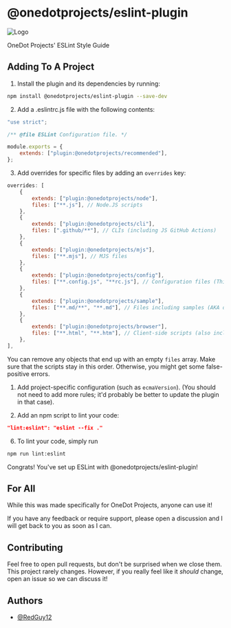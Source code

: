 # @onedotprojects/eslint-plugin

![Logo](https://cdn.onedot.cf/brand/SVG/NoPadding/One%20Dot%20NoPad.svg)

OneDot Projects' ESLint Style Guide

## Adding To A Project

1. Install the plugin and its dependencies by running:

```bash
npm install @onedotprojects/eslint-plugin --save-dev
```

2. Add a .eslintrc.js file with the following contents:

```js
"use strict";

/** @file ESLint Configuration file. */

module.exports = {
	extends: ["plugin:@onedotprojects/recommended"],
};
```

3. Add overrides for specific files by adding an `overrides` key:

```js
overrides: [
	{
		extends: ["plugin:@onedotprojects/node"],
		files: ["**.js"], // Node.JS scripts
	},
	{
		extends: ["plugin:@onedotprojects/cli"],
		files: [".github/**"], // CLIs (including JS GitHub Actions)
	},
	{
		extends: ["plugin:@onedotprojects/mjs"],
		files: ["**.mjs"], // MJS files
	},
	{
		extends: ["plugin:@onedotprojects/config"],
		files: ["**.config.js", "**rc.js"], // Configuration files (This usually catches all of them)
	},
	{
		extends: ["plugin:@onedotprojects/sample"],
		files: ["**.md/**", "**.md"], // Files including samples (AKA docs) (also include HTML and Markdown files)
	},
	{
		extends: ["plugin:@onedotprojects/browser"],
		files: ["**.html", "**.htm"], // Client-side scripts (also include HTML files)
	},
],

```

You can remove any objects that end up with an empty `files` array. Make sure that the scripts stay
in this order. Otherwise, you might get some false-positive errors.

1. Add project-specific configuration (such as `ecmaVersion`). (You should not need to add more
   rules; it'd probably be better to update the plugin in that case).

2. Add an npm script to lint your code:

```json
"lint:eslint": "eslint --fix ."
```

6. To lint your code, simply run

```sh
npm run lint:eslint
```

Congrats! You've set up ESLint with @onedotprojects/eslint-plugin!

## For All

While this was made specifically for OneDot Projects, anyone can use it!

If you have any feedback or require support, please open a discussion and I will get back to you as
soon as I can.

## Contributing

Feel free to open pull requests, but don't be surprised when we close them. This project rarely
changes. However, if you really feel like it _should_ change, open an issue so we can discuss it!

## Authors

-   [@RedGuy12](https://www.github.com/RedGuy12)
